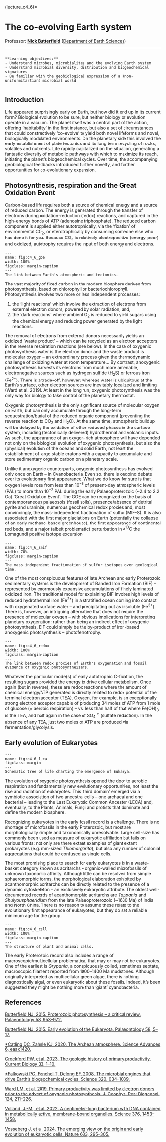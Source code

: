 (lecture_c4_6)=
# The co-evolving Earth system

Professor: **[Nick Butterfield](mailto:njb1005@cam.ac.uk)** ([Department of Earth Sciences](https://esc.cam.ac.uk))

---

```{highlights}

**Learning objectives:**
- Understand microbes, microbialites and the evolving Earth system
- Understand microbial diversity, distribution and biogeochemical signatures
- Be familiar with the geobiological expression of a (non-uniformitartian) microbial world


```

## Introduction

Life appeared surprisingly early on Earth, but how did it end up in its current form? Biological evolution to be sure, but neither biology or evolution operate in a vacuum. The planet itself was a central part of the action, offering ‘habitability’ in the first instance, but also a set of circumstances that could constructively ‘co-evolve’ to yield both novel lifeforms and novel, biologically modulated environments. On the planetary side this involved the early establishment of plate tectonics and its long term recycling of rocks, volatiles and nutrients. Life rapidly capitalized on the situation, generating a fantastic diversity of metabolic pathways with which to maximize its reach, initiating the planet’s biogeochemical cycles. Over time, the accompanying geobiological feedbacks introduced further novelty, and further opportunities for co-evolutionary expansion.

## Photosynthesis, respiration and the Great Oxidation Event

Carbon-based life requires both a source of chemical energy and a source of reduced carbon. The energy is generated through the transfer of electrons during oxidation-reduction (redox) reactions, and captured in the high-energy bonds of ATP (adenosine triphosphate). The reduced carbon component is supplied either autotrophically, via the ‘fixation’ of environmental CO<sub>2</sub>, or  eterotrophically by consuming someone else who has done it for you. Because CO<sub>2</sub> is relatively electropositive (energy-poor) and oxidized, autotrophy requires the input of both energy and electrons.

```{figure} ./figures/goe.png
---
name: fig:c4_6_goe
width: 100%
figclass: margin-caption
---
The link between Earth's atmospheric and tectonics.
```

The vast majority of fixed carbon in the modern biosphere derives from photosynthesis, based on chlorophyll or bacteriochlorophyll. Photosynthesis involves two more or less independent processes: 
1) the ‘light reactions’ which involve the extraction of electrons from external electron donors, powered by solar radiation; and, 
2) the ‘dark reactions’ where ambient O<sub>2</sub> is reduced to yield sugars using the chemical energy and reducing power generated by the light reactions. 

The removal of  electrons from external donors necessarily yields an oxidized ‘waste product’ – which can be recycled as an electron acceptors in the reverse respiration reactions (see below). In the case of oxygenic photosynthesis water is the electron donor and the waste product is molecular oxygen – an extraordinary process given the thermodynamic challenge of oxidizing water at room temperature... By contrast, anoxygenic photosynthesis harvests its electrons from much more amenable, electronegative sources such as hydrogen sulfide (H<sub>2</sub>S) or ferrous iron (Fe<sup>2+</sup>). There is a trade-off, however: whereas water is ubiquitous at the Earth’s surface, other electron sources are inevitably localized and limiting (Ward et al. 2019). At least in the long run, oxygenic photosynthesis was the only way for biology to take control of the planetary thermostat.

Oxygenic photosynthesis is the only significant source of molecular oxygen on Earth, but can only accumulate through the long-term sequestration/burial of the reduced organic component (preventing the reverse reaction to CO<sub>2</sub> and H<sub>2</sub>O). At the same time, atmospheric buildup will be delayed by the oxidation of other reduced phases in the surface system, including (tectonically delivered) hydrothermal and volcanic inputs. As such, the appearance of an oxygen-rich atmosphere will have depended not only on the biological evolution of oxygenic photosynthesis, but also the (physical) evolution of the oceans and solid Earth, not least the establishment of large stable cratons with a capacity to accumulate and store sedimentary organic carbon on a planetary scale.

Unlike it anoxygenic counterparts, oxygenic photosynthesis has evolved only once on Earth – in Cyanobacteria. Even so, there is ongoing debate over its evolutionary first appearance. What we do know for sure is that oxygen levels rose from less than $10^{-6}$ of present-day atmospheric levels (PAL) to more than $10^{-2}$ PAL during the early Palaeoproterozoic (~2.4 to 2.2 Ga) ‘Great Oxidation Event'. The GOE can be recognized on the basis of contemporaneous palaeosols (fossil soils), presence/absence of detrital pyrite and uraninite, numerous geochemical redox proxies and, most convincingly, the mass-independent fractionation of sulfur (MIF-S). It is also associated with the first major glaciations on Earth (potentially the collapse of an early methane-based greenhouse), the first appearance of continental red beds, and a major (albeit problematic) perturbation in $\delta^{13}$C  the Lomagundi positive isotope excursion.

```{figure} ./figures/smif.png
---
name: fig:c4_6_smif
width: 70%
figclass: margin-caption
---
The mass independent fractionation of sulfur isotopes over geological time.  
```

One of the most conspicuous features of late Archean and early Proterozoic sedimentary systems is the development of Banded Iron Formation (BIF) – represented by enormously expansive accumulations of finely laminated oxidized iron. The traditional model for explaining BIF invokes high levels of reduced hydrothermal iron (Fe<sup>2+</sup>) in a stratified ocean coming into contact with oxygenated surface water – and precipitating out as insoluble (Fe<sup>3+</sup>). There is, however, an intriguing alternative that does not require the presence of molecular oxygen – with obvious implications for interpreting planetary oxygenation: rather than being an indirect effect of oxygenic photosynthesis, BIF could simply be the by-product of iron-based anoxygenic photosynthesis – photoferrotrophy.

```{figure} ./figures/redox.png
---
name: fig:c4_6_redox
width: 100%
figclass: margin-caption
---
The link between redox proxies of Earth's oxygenation and fossil evidence of oxygenic photosyntheizers.
```

Whatever the particular mode(s) of early autotrophic C-fixation, the resulting sugars provided the energy to drive cellular metabolism. Once again (but in reverse), these are redox reactions where the amount of chemical energy/ATP generated is directly related to redox potential of the terminal electron acceptor (TEA). Oxygen, for example, is an exceptionally strong electron acceptor capable of producing 34 moles of ATP from 1 mole of glucose (= aerobic respiration) – vs. less than half of that where Fe(OH)<sub>3</sub> is the TEA, and half again in the case of SO<sub>4</sub><sup>-2</sup> (sulfate reduction). In the absence of any TEA, just two moles of ATP are produced via fermentation/glycolysis.

## Early evolution of Eukaryotes

```{figure} ./figures/luca.png
---
name: fig:c4_6_luca
figclass: margin
---
Schematic tree of life charting the emergence of Eukarya.
```

The evolution of oxygenic photosynthesis opened the door to aerobic respiration and fundamentally new evolutionary opportunities, not least the rise and radiation of eukaryotes. This ‘third domain’ emerged via a symbiotic association of two ancestral cells – one archaeal and one bacterial – leading to the Last Eukaryotic Common Ancestor (LECA) and, eventually, to the Plants, Animals, Fungi and protists that dominate and define the modern biosphere.

Recognizing eukaryotes in the early fossil record is a challenge. There is no shortage of microfossils in the early Proterozoic, but most are morphologically simple and taxonomically unresolvable. Large cell-size has commonly been used as measure of eukaryotic affiliation but fails on various fronts: not only are there extant examples of giant extant prokaryotes (e.g. mm-sized _Thiomargarita_), but also any number of colonial aggregations that could be confused as single cells.

The most promising place to search for early eukaryotes is in a waste-basket category known as acritarchs – organic-walled microfossils of unknown taxonomic affinity. Although little can be resolved from simple sphaeromorphic forms, the morphological
elaboration exhibited by acanthomorphic acritarchs can be directly related to the presence of a dynamic cytoskeleton – an exclusively eukaryotic attribute. The oldest well-documented records of acanthomorphic acritarchs are _Tappania_ and _Shuiyousphaeridium_ from the late Palaeoproterozoic (~1630 Ma) of India and North China. There is no reason to assume these relate to the evolutionary first appearance of eukaryotes, but they do set a reliable minimum age for the group.

```{figure} ./figures/cell.png
---
name: fig:c4_6_cell
width: 100%
figclass: margin-caption
---
The structure of plant and animal cells.
```

The early Proterozoic record also includes a range of macroscopic/multicellular problematica, that may or may not be eukaryotes. One of the earliest is _Grypania_, a conspicuously coiled, sometimes septate, macroscopic filament reported from 1900&ndash;1400 Ma mudstones. Although originally interpreted as multicellular green algae, there is nothing diagnostically algal, or even eukaryotic about these fossils. Indeed, it’s been suggested they might be nothing more than ‘giant’ cyanobacteria.

## References

[Butterfield NJ. 2015. Proterozoic photosynthesis – a critical review. Palaeontology 58, 953–972.](https://doi.org/10.1111/pala.12211)

[Butterfield NJ. 2015. Early evolution of the Eukaryota. Palaeontology 58, 5–17.](https://doi.org/10.1111/pala.12139)

[*Catling DC, Zahnle KJ. 2020. The Archean atmosphere. Science Advances 6, eaax1420.](https://doi.org/10.1126/sciadv.aax1420)

[Crockford PW, et al. 2023. The geologic history of primary productivity. Current Biology 33, 1–10.](https://doi.org/10.1016/j.cub.2023.09.040)

[*Falkowski PG, Fenchel T, Delong EF. 2008. The microbial engines that drive Earth’s biogeochemical cycles. Science 320,  034–1039.](https://doi.org/10.1126/science.1153213)

[Ward LM, et al. 2019. Primary productivity was limited by electron donors prior to the advent of oxygenic photosynthesis. J. Geophys. Res: Biogeosci. 124, 211–226.](https://doi.org/10.1029/2018JG004679)

[Volland, J.-M., et al. 2022. A centimeter-long bacterium with DNA contained in metabolically active, membrane-bound organelles. Science 376, 1453–1458.](https://doi.org/10.1126/science.abb3634)

[Vosseberg J, et al. 2024, The emerging view on the origin and early evolution of eukaryotic cells. Nature 633, 295–305.](https://doi.org/10.1038/s41586-024-07677-6)